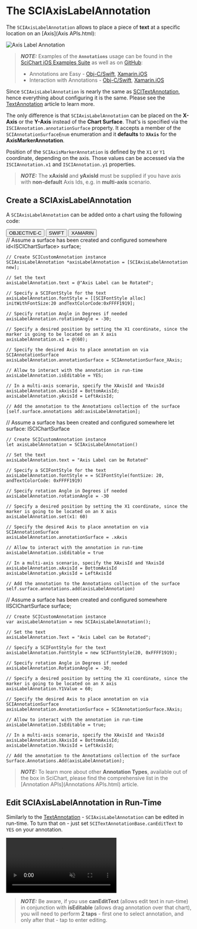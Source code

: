 # The SCIAxisLabelAnnotation
The `SCIAxisLabelAnnotation` allows to place a piece of **text** at a specific location on an [Axis](Axis APIs.html):

![Axis Label Annotation](img/annotations/axis-label-annotation.png)

> **_NOTE:_** Examples of the **`Annotations`** usage can be found in the [SciChart iOS Examples Suite](https://www.scichart.com/examples/ios-chart/) as well as on [GitHub](https://github.com/ABTSoftware/SciChart.iOS.Examples):
> 
> - Annotations are Easy - [Obj-C/Swift](https://www.scichart.com/example/ios-chart-chart-annotations-are-easy-example/), [Xamarin.iOS](https://www.scichart.com/example/xamarin-chart-annotations-example/)
> - Interaction with Annotations - [Obj-C/Swift](https://www.scichart.com/example/ios-chart-chart-interaction-with-annotations-example/), [Xamarin.iOS](https://www.scichart.com/example/xamarin-chart-interaction-with-annotations-example/)

Since `SCIAxisLabelAnnotation` is nearly the same as [SCITextAnnotation](TextAnnotation.html), hence everything about configuring it is the same. Please see the [TextAnnotation](TextAnnotation.html) article to learn more.

The only difference is that `SCIAxisLabelAnnotation` can be placed on the **X-Axis** or the **Y-Axis** instead of the **Chart Surface**.
That's is specified via the `ISCIAnnotation.annotationSurface` property.
It accepts a member of the `SCIAnnotationSurfaceEnum` enumeration and it **defaults** to **`XAxis`** for the **AxisMarkerAnnotation**.

Position of the `SCIAxisMarkerAnnotation` is defined by the `X1` or `Y1` coordinate, depending on the axis. 
Those values can be accessed via the `ISCIAnnotation.x1` and `ISCIAnnotation.y1` properties.

> **_NOTE:_** The **xAxisId** and **yAxisId** must be supplied if you have axis with **non-default** Axis Ids, e.g. in **multi-axis** scenario.

## Create a SCIAxisLabelAnnotation
A `SCIAxisLabelAnnotation` can be added onto a chart using the following code:

<div class="code-snippet-tabs">
  <button class="code-snippet-tab" onclick="showCodeFor(event, 'objectivec')">OBJECTIVE-C</button>
  <button class="code-snippet-tab" onclick="showCodeFor(event, 'swift')">SWIFT</button>
  <button class="code-snippet-tab" onclick="showCodeFor(event, 'cs')">XAMARIN</button>
</div>
<div class="code-snippet" id="objectivec">
    // Assume a surface has been created and configured somewhere
    id&lt;ISCIChartSurface&gt; surface;

    // Create SCICustomAnnotation instance
    SCIAxisLabelAnnotation *axisLabelAnnotation = [SCIAxisLabelAnnotation new];

    // Set the text
    axisLabelAnnotation.text = @"Axis Label can be Rotated";

    // Specify a SCIFontStyle for the text
    axisLabelAnnotation.fontStyle = [[SCIFontStyle alloc] initWithFontSize:20 andTextColorCode:0xFFFF1919];

    // Specify rotation Angle in Degrees if needed
    axisLabelAnnotation.rotationAngle = -30;

    // Specify a desired position by setting the X1 coordinate, since the marker is going to be located on an X axis
    axisLabelAnnotation.x1 = @(60);
    
    // Specify the desired Axis to place annotation on via SCIAnnotationSurface
    axisLabelAnnotation.annotationSurface = SCIAnnotationSurface_XAxis;

    // Allow to interact with the annotation in run-time
    axisLabelAnnotation.isEditable = YES;

    // In a multi-axis scenario, specify the XAxisId and YAxisId
    axisLabelAnnotation.xAxisId = BottomAxisId;
    axisLabelAnnotation.yAxisId = LeftAxisId;

    // Add the annotation to the Annotations collection of the surface
    [self.surface.annotations add:axisLabelAnnotation];
</div>
<div class="code-snippet" id="swift">
    // Assume a surface has been created and configured somewhere
    let surface: ISCIChartSurface

    // Create SCICustomAnnotation instance
    let axisLabelAnnotation = SCIAxisLabelAnnotation()
    
    // Set the text
    axisLabelAnnotation.text = "Axis Label can be Rotated"

    // Specify a SCIFontStyle for the text
    axisLabelAnnotation.fontStyle = = SCIFontStyle(fontSize: 20, andTextColorCode: 0xFFFF1919)

    // Specify rotation Angle in Degrees if needed
    axisLabelAnnotation.rotationAngle = -30

    // Specify a desired position by setting the X1 coordinate, since the marker is going to be located on an X axis
    axisLabelAnnotation.set(x1: 60)

    // Specify the desired Axis to place annotation on via SCIAnnotationSurface
    axisLabelAnnotation.annotationSurface = .xAxis

    // Allow to interact with the annotation in run-time
    axisLabelAnnotation.isEditable = true

    // In a multi-axis scenario, specify the XAxisId and YAxisId
    axisLabelAnnotation.xAxisId = BottomAxisId
    axisLabelAnnotation.yAxisId = LeftAxisId
    
    // Add the annotation to the Annotations collection of the surface
    self.surface.annotations.add(axisLabelAnnotation)
</div>
<div class="code-snippet" id="cs">
    // Assume a surface has been created and configured somewhere
    IISCIChartSurface surface;

    // Create SCICustomAnnotation instance
    var axisLabelAnnotation = new SCIAxisLabelAnnotation();

    // Set the text
    axisLabelAnnotation.Text = "Axis Label can be Rotated";

    // Specify a SCIFontStyle for the text
    axisLabelAnnotation.FontStyle = new SCIFontStyle(20, 0xFFFF1919);

    // Specify rotation Angle in Degrees if needed
    axisLabelAnnotation.RotationAngle = -30;

    // Specify a desired position by setting the X1 coordinate, since the marker is going to be located on an X axis
    axisLabelAnnotation.Y1Value = 60;

    // Specify the desired Axis to place annotation on via SCIAnnotationSurface
    axisLabelAnnotation.AnnotationSurface = SCIAnnotationSurface.XAxis;

    // Allow to interact with the annotation in run-time
    axisLabelAnnotation.IsEditable = true;

    // In a multi-axis scenario, specify the XAxisId and YAxisId
    axisLabelAnnotation.XAxisId = BottomAxisId;
    axisLabelAnnotation.YAxisId = LeftAxisId;

    // Add the annotation to the Annotations collection of the surface
    Surface.Annotations.Add(axisLabelAnnotation);
</div>

> **_NOTE:_** To learn more about other **Annotation Types**, available out of the box in SciChart, please find the comprehensive list in the [Annotation APIs](Annotations APIs.html) article.

## Edit SCIAxisLabelAnnotation in Run-Time
Similarly to the [TextAnnotation](TextAnnotation.html) - `SCIAxisLabelAnnotation` can be edited in run-time. To turn that on - just set `SCITextAnnotationBase.canEditText` to `YES` on your annotation.

<video autoplay loop muted playsinline src="img/annotations/axis-label-annotation-editing.mp4"></video>

> **_NOTE:_** Be aware, if you use **canEditText** (allows edit text in run-time) in conjunction with **isEditable** (allows drag annotation over that chart), you will need to perform **2 taps** - first one to select annotation, and only after that - tap to enter editing.